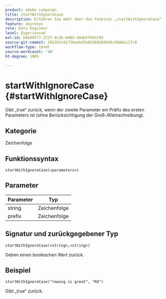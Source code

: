 ```yaml
---
product: adobe campaign
title: startWithIgnoreCase
description: Erfahren Sie mehr über die Funktion „startWithIgnoreCase“
feature: Journeys
role: Data Engineer
level: Experienced
exl-id: b6bd9f77-272f-4c2b-b085-20ab5f043793
source-git-commit: 2022b2c81738ae6d3e66280265948c5b88a117c8
workflow-type: tm+mt
source-wordcount: '44'
ht-degree: 100%

---
```


# startWithIgnoreCase {#startWithIgnoreCase}

Gibt „true“ zurück, wenn der zweite Parameter ein Präfix des ersten Parameters ist (ohne Berücksichtigung der Groß-/Kleinschreibung).

## Kategorie

Zeichenfolge

## Funktionssyntax

`startWithIgnoreCase(<parameters>)`

## Parameter

| Parameter | Typ |
|-------------|--------|
| string | Zeichenfolge |
| prefix | Zeichenfolge |

## Signatur und zurückgegebener Typ

`startWithIgnoreCase(<string>,<string>)`

Geben einen booleschen Wert zurück.

## Beispiel

`startWithIgnoreCase("rowing is great", "RO")`

Gibt „true“ zurück.
